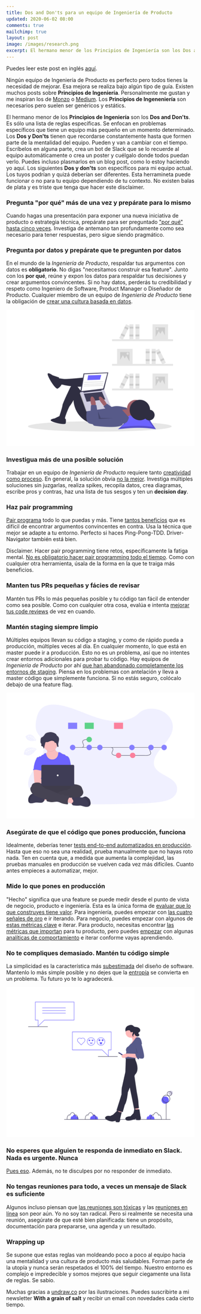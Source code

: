 ```yaml
---
title: Dos and Don'ts para un equipo de Ingeniería de Producto
updated: 2020-06-02 08:00
comments: true
mailchimp: true
layout: post
image: /images/research.png
excerpt: El hermano menor de los Principios de Ingeniería son los Dos and Don'ts. Es sólo una lista de reglas para evolucionar el mindset de tu equipo.
---
```


Puedes leer este post en inglés [aquí](/dos-and-donts).

Ningún equipo de Ingeniería de Producto es perfecto pero todos tienes la necesidad de mejorar. Esa mejora se realiza bajo algún tipo de guía. Existen muchos posts sobre **Principios de Ingeniería**. Personalmente me gustan y me inspiran los de [Monzo](https://monzo.com/blog/2018/06/29/engineering-principles) o [Medium](https://medium.engineering/engineering-values-7143c0db0bd6). Los **Principios de Ingeneniería** son necesarios pero suelen ser genéricos y estátics.

El hermano menor de los **Principios de Ingeniería** son los **Dos and Don'ts**. Es sólo una lista de reglas específicas. Se enfocan en problemas específicos que tiene un equipo más pequeño en un momento determinado. Los **Dos y Don'ts** tienen que recordarse constantemente hasta que formen parte de la mentalidad del equipo. Pueden y van a cambiar con el tiempo. Escríbelos en alguna parte, crea un bot de Slack que se lo recuerde al equipo automáticamente o crea un poster y cuélgalo donde todos puedan verlo. Puedes incluso plasmarlos en un blog post, como lo estoy haciendo yo aquí. Los siguientes **Dos y don'ts** son específicos para mi equipo actual. Los tuyos podrían y quizá deberían ser diferentes. Esta herramineta puede funcionar o no para tu equipo dependiendo de tu contexto. No existen balas de plata y es triste que tenga que hacer este disclaimer.

### Pregunta "por qué" más de una vez y prepárate para lo mismo

Cuando hagas una presentación para exponer una nueva iniciativa de producto o estrategia técnica, prepárate para ser preguntado ["por qué" hasta cinco veces](https://www.youtube.com/watch?v=FJ0eWm5PxkU). Investiga de antemano tan profundamente como sea necesario para tener respuestas, pero sigue siendo pragmático.

### Pregunta por datos y prepárate que te pregunten por datos

En el mundo de la _Ingeniería de Producto_, respaldar tus argumentos con datos es **obligatorio**. No digas "necesitamos construir esa feature". Junto con los **por qué**, reúne y expon los datos para respaldar tus decisiones y crear argumentos convincentes. Si no hay datos, perderás tu credibilidad y respeto como Ingeniero de Software, Product Manager o Diseñador de Producto. Cualquier miembro de un equipo de _Ingeniería de Producto_ tiene la obligación de [crear una cultura basada en datos](https://aws.amazon.com/blogs/enterprise-strategy/how-to-create-a-data-driven-culture/).

![](/images/research.png)

### Investigua más de una posible solución

Trabajar en un equipo de _Ingeniería de Producto_ requiere tanto [creatividad como proceso](https://uxdesign.cc/what-can-pablo-picasso-teach-us-about-product-strategy-586664e128f1). En general, la solución obvia [no la mejor](https://www.youtube.com/watch?v=M68ndaZSKa8). Investiga múltiples soluciones sin juzgarlas, realiza spikes, recopila datos, crea diagramas, escribe pros y contras, haz una lista de tus sesgos y ten un **decision day**.

### Haz pair programming

[Pair programa](https://www.youtube.com/watch?v=k3cJjZiZ-cw) todo lo que puedas y más. Tiene [tantos beneficios](https://martinfowler.com/articles/on-pair-programming.html) que es difícil de encontrar argumentos convincentes en contra. Usa la técnica que mejor se adapte a tu entorno. Perfecto si haces Ping-Pong-TDD. Driver-Navigator también está bien.

Disclaimer. Hacer pair programming tiene retos, específicamente la fatiga mental. [No es obligatorio hacer pair programming todo el tiempo](https://twitter.com/dhh/status/1016398757674577920). Como con cualquier otra herramienta, úsala de la forma en la que te traiga más beneficios.

### Manten tus PRs pequeñas y fácies de revisar

Mantén tus PRs lo más pequeñas posible y tu código tan fácil de entender como sea posible. Como con cualquier otra cosa, evalúa e intenta [mejorar tus code reviews](/improve-code-reviews) de vez en cuando.

### Mantén staging siempre limpio

Múltiples equipos llevan su código a staging, y como de rápido pueda a producción, múltiples veces al día. En cualquier momento, lo que está en master puede ir a producción. Esto no es un problema, así que no intentes crear entornos adicionales para probar tu código. Hay equipos de _Ingeniería de Producto_ por ahí [que han abandonado completamente los entornos de staging](https://launchdarkly.com/blog/staging-servers-are-dead-long-live-a-staging-server/). Piensa en los problemas con antelación y lleva a master código que simplemente funciona. Si no estás seguro, colócalo debajo de una feature flag.

![](/images/version_control.png)

### Asegúrate de que el código que pones producción, funciona

Idealmente, deberías tener [tests end-to-end automatizados en producción](https://medium.com/@copyconstruct/testing-in-production-the-safe-way-18ca102d0ef1). Hasta que eso no sea una realidad, prueba manualmente que no hayas roto nada. Ten en cuenta que, a medida que aumenta la complejidad, las pruebas manuales en producción se vuelven cada vez más difíciles. Cuanto antes empieces a automatizar, mejor.

### Mide lo que pones en producción

"Hecho" significa que una feature se puede medir desde el punto de vista de negocio, producto e ingeniería. Esta es la única forma de [evaluar que lo que construyes tiene valor](/es/focus-on-value). Para ingeniería, puedes empezar con [las cuatro señales de oro](https://landing.google.com/sre/sre-book/chapters/monitoring-distributed-systems/#xref_monitoring_golden-signals) e ir iterando. Para negocio, puedes empezar con algunos de [estas métricas clave](https://www.ycombinator.com/resources/key-metrics) e iterar. Para producto, necesitas encontrar [las métricas que importan](https://www.intercom.com/blog/finding-the-metrics-that-matter-for-your-product/) para tu producto, pero puedes [empezar](https://amplitude.com/blog/2016/06/14/10-steps-behavioral-analytics) con algunas [analíticas de comportamiento](https://mixpanel.com/blog/2018/08/01/behavioral-analytics-guide/) e iterar conforme vayas aprendiendo.

### No te compliques demasiado. Mantén tu código simple

La simplicidad es la característica más [subestimada](https://blog.pragmaticengineer.com/software-architecture-is-overrated/) del diseño de software. Mantenlo lo más simple posible y no dejes que la [entropía](https://www.youtube.com/watch?v=kfffy12uQ7g) se convierta en un problema. Tu futuro yo te lo agradecerá.

![](/images/online_chat.png)

### No esperes que alguien te responda de inmediato en Slack. Nada es urgente. Nunca

[Pues eso](https://basecamp.com/guides/group-chat-problems). Además, no te disculpes por no responder de inmediato.

### No tengas reuniones para todo, a veces un mensaje de Slack es suficiente

Algunos incluso piensan que [las reuniones son tóxicas](https://twitter.com/dhh/status/1242935396356354048?s=20) y las [reuniones en línea](https://www.youtube.com/watch?v=JMOOG7rWTPg) son peor aún. Yo no soy tan radical. Pero si realmente se necesita una reunión, asegúrate de que esté bien planificada: tiene un propósito, documentación para prepararse, una agenda y un resultado.

### Wrapping up

Se supone que estas reglas van moldeando poco a poco al equipo hacia una mentalidad y una cultura de producto más saludables. Forman parte de la utopía y nunca serán respetados el 100% del tiempo. Nuestro entorno es complejo e impredecible y somos mejores que seguir ciegamente una lista de reglas. Se sabio.

Muchas gracias a [undraw.co](https://undraw.co) por las ilustraciones. Puedes suscribirte a mi newsletter **With a grain of salt** y recibir un email con novedades cada cierto tiempo.
